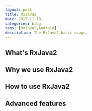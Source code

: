 ```yaml
---
layout: post
title: RxJava2
date: 2017-11-10
categories: blog
tags: [RxJava2,Android]
description: The RxJava2 basic usage.
---
```


## What's RxJava2
## Why we use RxJava2
## How to use RxJava2
## Advanced features














